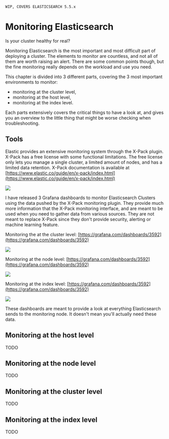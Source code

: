 ```
WIP, COVERS ELASTICSEARCH 5.5.x
```

# Monitoring Elasticsearch

Is your cluster healthy for real?

Monitoring Elasticsearch is the most important and most difficult part of deploying a cluster. The elements to monitor are countless, and not all of them are worth raising an alert. There are some common points though, but the fine monitoring really depends on the workload and use you need.

This chapter is divided into 3 different parts, covering the 3 most important environments to monitor:

* monitoring at the cluster level,
* monitoring at the host level,
* monitoring at the index level.

Each parts extensively covers the critical things to have a look at, and gives you an overview to the little thing that might be worse checking when troubleshooting.

## Tools

Elastic provides an extensive monitoring system through the X-Pack plugin. X-Pack has a free license with some functional limitations. The free license only lets you manage a single cluster, a limited amount of nodes, and has a limited data retention. X-Pack documentation is available at [https://www.elastic.co/guide/en/x-pack/index.html](https://www.elastic.co/guide/en/x-pack/index.html)

![](images/006-monitoring-es/image7.tif)

I have released 3 Grafana dashboards to monitor Elasticsearch Clusters using the data pushed by the X-Pack monitoring plugin. They provide much more information that the X-Pack monitoring interface, and are meant to be used when you need to gather data from various sources. They are not meant to replace X-Pack since they don't provide security, alerting or machine learning feature.

Monitoring the at the cluster level: [https://grafana.com/dashboards/3592](https://grafana.com/dashboards/3592)

![](images/006-monitoring-es/image8.tif)

Monitoring at the node level: [https://grafana.com/dashboards/3592](https://grafana.com/dashboards/3592)

![](images/006-monitoring-es/image9.tif)

Monitoring at the index level: [https://grafana.com/dashboards/3592](https://grafana.com/dashboards/3592)

![](images/006-monitoring-es/image10.tif)

These dashboards are meant to provide a look at everything Elasticsearch sends to the monitoring node. It doesn't mean you'll actually need these data.

## Monitoring at the host level

TODO

## Monitoring at the node level

TODO

## Monitoring at the cluster level

TODO

## Monitoring at the index level

TODO
